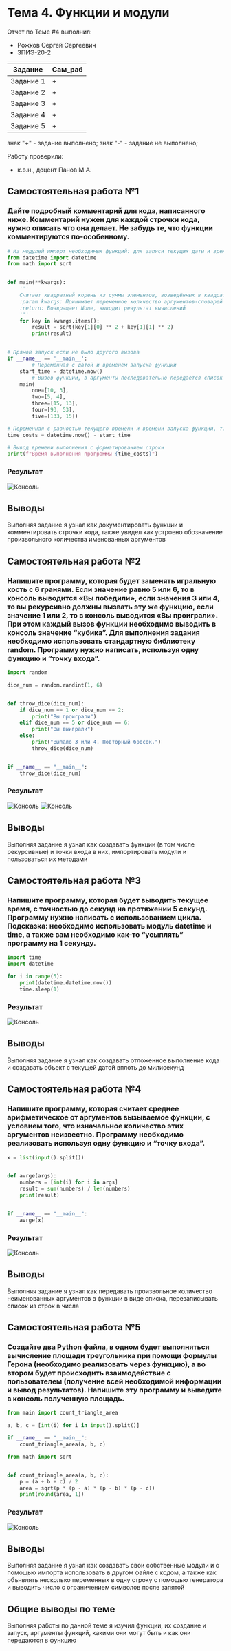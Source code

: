 # Тема 4. Функции и модули
Отчет по Теме #4 выполнил:
- Рожков Сергей Сергеевич
- ЗПИЭ-20-2

| Задание | Сам_раб |
| ------  | ------ |
| Задание 1 | + |
| Задание 2 | + |
| Задание 3 | + |
| Задание 4 | + |
| Задание 5 | + |

знак "+" - задание выполнено; знак "-" - задание не выполнено;

Работу проверили:
- к.э.н., доцент Панов М.А.

## Самостоятельная работа №1
### Дайте подробный комментарий для кода, написанного ниже. Комментарий нужен для каждой строчки кода, нужно описать что она делает. Не забудь те, что функции комментируются по-особенному.

```python
# Из модулей импорт необходимых функций: для записи текущих даты и времени и для вычисления квадратного корня соответственно
from datetime import datetime
from math import sqrt


def main(**kwargs):
    '''
    Считает квадратный корень из суммы элементов, возведённых в квадрат
    :param kwargs: Принимает переменное количество аргументов-словарей
    :return: Возвращает None, выводит результат вычислений
    '''
    for key in kwargs.items():
        result = sqrt(key[1][0] ** 2 + key[1][1] ** 2)
        print(result)


# Прямой запуск если не было другого вызова
if __name__ == '__main__':
		# Переменная с датой и временем запуска функции
    start_time = datetime.now()
		# Вызов функции, в аргументы последовательно передается список из двух чисел
    main(
        one=[10, 3],
        two=[5, 4],
        three=[15, 13],
        four=[93, 53],
        five=[133, 15])

# Переменная с разностью текущего времени и времени запуска функции, т.е. время выполнения
time_costs = datetime.now() - start_time

# Вывод времени выполнения с форматированием строки
print(f"Время выполнения программы {time_costs}")
```

### Результат
![Консоль](https://github.com/samecss/SE/blob/4dff95d28ae1369530dd0289af4a5ed5a00b31bf/%D1%81%D0%BA%D1%80%D0%B8%D0%BD%D1%8B/1.png)

## Выводы
Выполняя задание я узнал как документировать функции и комментировать строчки кода, также увидел как устроено обозначение произвольного количества именованных аргументов
  
## Самостоятельная работа №2
### Напишите программу, которая будет заменять игральную кость с 6 гранями. Если значение равно 5 или 6, то в консоль выводится «Вы победили», если значения 3 или 4, то вы рекурсивно должны вызвать эту же функцию, если значение 1 или 2, то в консоль выводится «Вы проиграли». При этом каждый вызов функции необходимо выводить в консоль значение “кубика”. Для выполнения задания необходимо использовать стандартную библиотеку random. Программу нужно написать, используя одну функцию и “точку входа”.

```python
import random

dice_num = random.randint(1, 6)


def throw_dice(dice_num):
    if dice_num == 1 or dice_num == 2:
        print("Вы проиграли")
    elif dice_num == 5 or dice_num == 6:
        print("Вы выиграли")
    else:
        print("Выпало 3 или 4. Повторный бросок.")
        throw_dice(dice_num)


if __name__ == "__main__":
    throw_dice(dice_num)
```

### Результат
![Консоль](https://github.com/samecss/SE/blob/4dff95d28ae1369530dd0289af4a5ed5a00b31bf/%D1%81%D0%BA%D1%80%D0%B8%D0%BD%D1%8B/2.1.png)
![Консоль](https://github.com/samecss/SE/blob/4dff95d28ae1369530dd0289af4a5ed5a00b31bf/%D1%81%D0%BA%D1%80%D0%B8%D0%BD%D1%8B/2.2.png)

## Выводы
Выполняя задание я узнал как создавать функции (в том числе рекурсивные) и точки входа в них, импортировать модули и пользоваться их методами
  
## Самостоятельная работа №3
### Напишите программу, которая будет выводить текущее время, с точностью до секунд на протяжении 5 секунд. Программу нужно написать с использованием цикла. Подсказка: необходимо использовать модуль datetime и time, а также вам необходимо как-то “усыплять” программу на 1 секунду.

```python
import time
import datetime

for i in range(5):
    print(datetime.datetime.now())
    time.sleep(1)
```

### Результат
![Консоль](https://github.com/samecss/SE/blob/4dff95d28ae1369530dd0289af4a5ed5a00b31bf/%D1%81%D0%BA%D1%80%D0%B8%D0%BD%D1%8B/3.png)

## Выводы
Выполняя задание я узнал как создавать отложенное выполнение кода и создавать объект с текущей датой вплоть до милисекунд

## Самостоятельная работа №4
### Напишите программу, которая считает среднее арифметическое от аргументов вызываемое функции, с условием того, что изначальное количество этих аргументов неизвестно. Программу необходимо реализовать используя одну функцию и “точку входа”.

```python
x = list(input().split())


def avrge(args):
    numbers = [int(i) for i in args]
    result = sum(numbers) / len(numbers)
    print(result)


if __name__ == "__main__":
    avrge(x)
```

### Результат
![Консоль](https://github.com/samecss/SE/blob/4dff95d28ae1369530dd0289af4a5ed5a00b31bf/%D1%81%D0%BA%D1%80%D0%B8%D0%BD%D1%8B/4.png)

## Выводы
Выполняя задание я узнал как передавать произвольное количество неименованных аргументов в функции в виде списка, перезаписывать список из строк в числа
  
## Самостоятельная работа №5
### Создайте два Python файла, в одном будет выполняться вычисление площади треугольника при помощи формулы Герона (необходимо реализовать через функцию), а во втором будет происходить взаимодействие с пользователем (получение всей необходимой информации и вывод результатов). Напишите эту программу и выведите в консоль полученную площадь.

```python
from main import count_triangle_area

a, b, c = [int(i) for i in input().split()]

if __name__ == "__main__":
    count_triangle_area(a, b, c)
```
```python
from math import sqrt


def count_triangle_area(a, b, c):
    p = (a + b + c) / 2
    area = sqrt(p * (p - a) * (p - b) * (p - c))
    print(round(area, 1))
```

### Результат
![Консоль](https://github.com/samecss/SE/blob/4dff95d28ae1369530dd0289af4a5ed5a00b31bf/%D1%81%D0%BA%D1%80%D0%B8%D0%BD%D1%8B/5.png)

## Выводы
Выполняя задание я узнал как создавать свои собственные модули и с помощью импорта использовать в другом файле с кодом, а также как объявлять несколько переменных в одну строку с помощью генератора и выводить число с ограничением символов после запятой

## Общие выводы по теме
Выполняя работы по данной теме я изучил функции, их создание и запуск, аргументы функций, какими они могут быть и как они передаются в функцию
